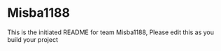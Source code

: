 # Misba1188
This is the initiated README for team Misba1188, Please edit this as you build your project
